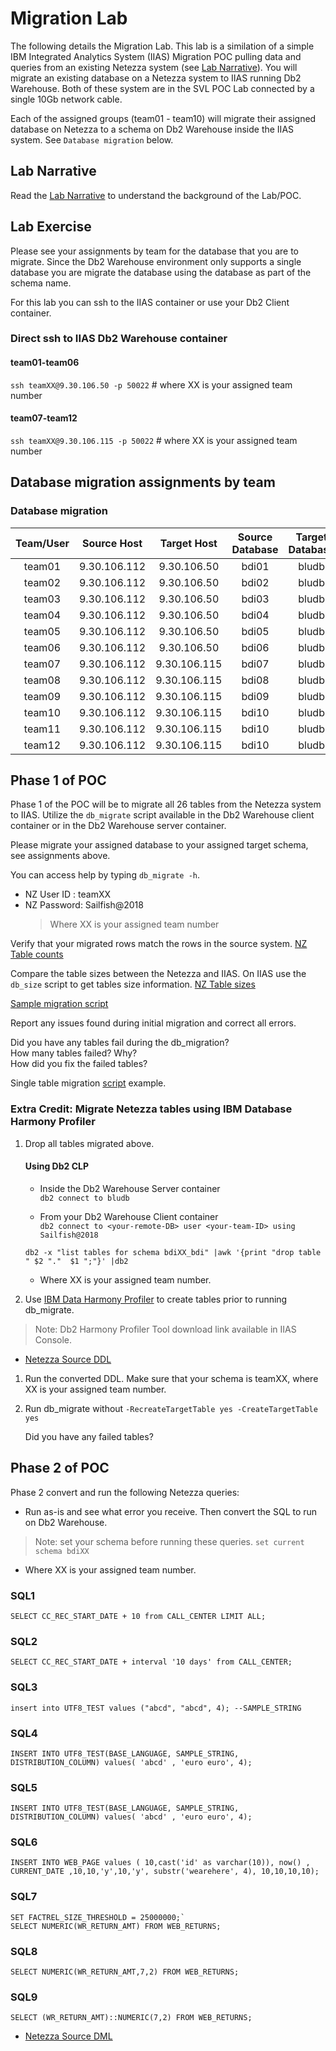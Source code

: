 # Migration Lab

The following details the Migration Lab.  This lab is a similation of a simple  IBM Integrated Analytics System (IIAS) Migration POC pulling data and queries from an existing Netezza system (see [Lab Narrative](/Labs/Migration/LabNarrative.md)).  You will migrate an existing database on a Netezza system to IIAS running Db2 Warehouse.  Both of these system are in the SVL POC Lab connected by a single 10Gb network cable.

Each of the assigned groups (team01 - team10) will migrate their assigned database on Netezza to a schema on Db2 Warehouse inside the IIAS system.  See `Database migration` below.

## Lab Narrative

Read the [Lab Narrative](/Labs/Migration/LabNarrative.md) to understand the background of the Lab/POC.

## Lab Exercise

Please see your assignments by team for the database that you are to migrate.  Since the Db2 Warehouse environment only supports a single database you are migrate the database using the database as part of the schema name.

For this lab you can ssh to the IIAS container or use your Db2 Client container.

### Direct ssh to IIAS Db2 Warehouse container

#### team01-team06  
   `ssh teamXX@9.30.106.50 -p 50022`  # where XX is your assigned team number  

#### team07-team12  
   `ssh teamXX@9.30.106.115 -p 50022`  # where XX is your assigned team number

## Database migration assignments by team

   ### Database migration

  | Team/User | Source Host  | Target Host  | Source Database  | Target Database  | Source Schema  | Target Schema  |
  |:---:|:---:|:---:|:---:|:---:|:---:|:---:|
  | team01  | 9.30.106.112  | 9.30.106.50  | bdi01 | bludb  | BDINSIGHTS  | bdi01  |
  | team02  | 9.30.106.112  | 9.30.106.50  | bdi02 | bludb  | BDINSIGHTS  | bdi02  |
  | team03  | 9.30.106.112  | 9.30.106.50  | bdi03 | bludb  | BDINSIGHTS  | bdi03  |
  | team04  | 9.30.106.112  | 9.30.106.50  | bdi04 | bludb  | BDINSIGHTS  | bdi04  |
  | team05  | 9.30.106.112  | 9.30.106.50  | bdi05 | bludb  | BDINSIGHTS  | bdi05  |
  | team06  | 9.30.106.112  | 9.30.106.50  | bdi06 | bludb  | BDINSIGHTS  | bdi06  |
  | team07  | 9.30.106.112  | 9.30.106.115  | bdi07 | bludb  | BDINSIGHTS  | bdi07  |
  | team08  | 9.30.106.112  | 9.30.106.115  | bdi08 | bludb  | BDINSIGHTS  | bdi08  |
  | team09  | 9.30.106.112  | 9.30.106.115  | bdi09 | bludb  | BDINSIGHTS  | bdi09  |
  | team10  | 9.30.106.112  | 9.30.106.115  | bdi10 | bludb  | BDINSIGHTS  | bdi10  |
  | team11  | 9.30.106.112  | 9.30.106.115  | bdi10 | bludb  | BDINSIGHTS  | bdi10  |
  | team12  | 9.30.106.112  | 9.30.106.115  | bdi10 | bludb  | BDINSIGHTS  | bdi10  |

  
## Phase 1 of POC
Phase 1 of the POC will be to migrate all 26 tables from the Netezza system to IIAS.  Utilize the `db_migrate` script available in the Db2 Warehouse client container or in the Db2 Warehouse server container.

Please migrate your assigned database to your assigned target schema, see assignments above.

You can access help by typing `db_migrate -h`.

* NZ User ID : teamXX
* NZ Password: Sailfish@2018
  > Where XX is your assigned team number

Verify that your migrated rows match the rows in the source system.
[NZ Table counts](/Labs/Migration/BDI_rowcounts.md )

Compare the table sizes between the Netezza and IIAS.  On IIAS use the `db_size` script to get tables size information.
[NZ Table sizes](/Labs/Migration/BDI_DBSize.md)

[Sample migration script](/Labs/Migration/migrate.sh)
 
Report any issues found during initial migration and correct all errors.

Did you have any tables fail during the db_migration?  
How many tables failed? Why?  
How did you fix the failed tables?  

Single table migration [script](/Labs/Migration/migrate-table.sh) example. 

### Extra Credit: Migrate Netezza tables using IBM Database Harmony Profiler

1. Drop all tables migrated above.  
   
   #### Using Db2 CLP  
      * Inside the Db2 Warehouse Server container  
        `db2 connect to bludb`  
   
      * From your Db2 Warehouse Client container  
        `db2 connect to <your-remote-DB> user <your-team-ID> using Sailfish@2018`  
        
      `db2 -x "list tables for schema bdiXX_bdi" |awk '{print "drop table " $2 "."  $1 ";"}' |db2`  
      * Where XX is your assigned team number.  

1. Use [IBM Data Harmony Profiler](https://www.ibm.com/developerworks/community/blogs/05901c97-75b2-47a1-9c32-25f748855913/entry/Introducing_DCW_Lite?lang=en) to create tables prior to running db_migrate.
> Note: Db2 Harmony Profiler Tool download link available in IIAS Console.  

   * [Netezza Source DDL](/Labs/Migration/NZQueries/nzbdinsights.ddl)

1. Run the converted DDL.  Make sure that your schema is teamXX, where XX is your assigned team number.

1. Run db_migrate without `-RecreateTargetTable yes -CreateTargetTable yes`

   Did you have any failed tables?

## Phase 2 of POC

Phase 2 convert and run the following Netezza queries:

* Run as-is and see what error you receive.  Then convert the SQL to run on Db2 Warehouse.

> Note: set your schema before running these queries.
`set current schema bdiXX`
* Where XX is your assigned team number.

### SQL1
```
SELECT CC_REC_START_DATE + 10 from CALL_CENTER LIMIT ALL;
```

### SQL2
```
SELECT CC_REC_START_DATE + interval '10 days' from CALL_CENTER;
```

### SQL3
```
insert into UTF8_TEST values ("abcd", "abcd", 4); --SAMPLE_STRING
```

### SQL4
```
INSERT INTO UTF8_TEST(BASE_LANGUAGE, SAMPLE_STRING, DISTRIBUTION_COLUMN) values( 'abcd' , 'euro euro', 4);
```

### SQL5
```
INSERT INTO UTF8_TEST(BASE_LANGUAGE, SAMPLE_STRING, DISTRIBUTION_COLUMN) values( 'abcd' , 'euro euro', 4);
```

### SQL6
```
INSERT INTO WEB_PAGE values ( 10,cast('id' as varchar(10)), now() , CURRENT_DATE ,10,10,'y',10,'y', substr('wearehere', 4), 10,10,10,10);
```

### SQL7
```
SET FACTREL_SIZE_THRESHOLD = 25000000;`
SELECT NUMERIC(WR_RETURN_AMT) FROM WEB_RETURNS;
```

### SQL8
```
SELECT NUMERIC(WR_RETURN_AMT,7,2) FROM WEB_RETURNS;
```

### SQL9
```
SELECT (WR_RETURN_AMT)::NUMERIC(7,2) FROM WEB_RETURNS;
```

* [Netezza Source DML](/Labs/Migration/NZQueries/nzbdinsights.sql)

